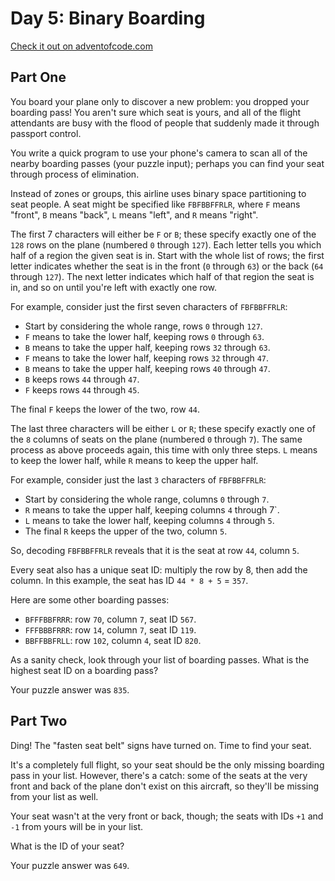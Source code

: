 # Day 5: Binary Boarding

[Check it out on adventofcode.com](https://adventofcode.com/2020/day/5)


## Part One

You board your plane only to discover a new problem: you dropped your boarding pass! You aren't sure which seat is yours, and all of the flight attendants are busy with the flood of people that suddenly made it through passport control.

You write a quick program to use your phone's camera to scan all of the nearby boarding passes (your puzzle input); perhaps you can find your seat through process of elimination.

Instead of zones or groups, this airline uses binary space partitioning to seat people. A seat might be specified like `FBFBBFFRLR`, where `F` means "front", `B` means "back", `L` means "left", and `R` means "right".

The first 7 characters will either be `F` or `B`; these specify exactly one of the `128` rows on the plane (numbered `0` through `127`). Each letter tells you which half of a region the given seat is in. Start with the whole list of rows; the first letter indicates whether the seat is in the front (`0` through `63`) or the back (`64` through `127`). The next letter indicates which half of that region the seat is in, and so on until you're left with exactly one row.

For example, consider just the first seven characters of `FBFBBFFRLR`:

- Start by considering the whole range, rows `0` through `127`.
- `F` means to take the lower half, keeping rows `0` through `63`.
- `B` means to take the upper half, keeping rows `32` through `63`.
- `F` means to take the lower half, keeping rows `32` through `47`.
- `B` means to take the upper half, keeping rows `40` through `47`.
- `B` keeps rows `44` through `47`.
- `F` keeps rows `44` through `45`.

The final `F` keeps the lower of the two, row `44`.

The last three characters will be either `L` or `R`; these specify exactly one of the `8` columns of seats on the plane (numbered `0` through `7`). The same process as above proceeds again, this time with only three steps. `L` means to keep the lower half, while `R` means to keep the upper half.

For example, consider just the last `3` characters of `FBFBBFFRLR`:

- Start by considering the whole range, columns `0` through `7`.
- `R` means to take the upper half, keeping columns `4` through 7`.
- `L` means to take the lower half, keeping columns `4` through `5`.
- The final `R` keeps the upper of the two, column `5`.

So, decoding `FBFBBFFRLR` reveals that it is the seat at row `44`, column `5`.

Every seat also has a unique seat ID: multiply the row by 8, then add the column. In this example, the seat has ID `44 * 8 + 5` = `357`.

Here are some other boarding passes:

- `BFFFBBFRRR`: row `70`, column `7`, seat ID `567`.
- `FFFBBBFRRR`: row `14`, column `7`, seat ID `119`.
- `BBFFBBFRLL`: row `102`, column `4`, seat ID `820`.

As a sanity check, look through your list of boarding passes. What is the highest seat ID on a boarding pass?

Your puzzle answer was `835`.

## Part Two

Ding! The "fasten seat belt" signs have turned on. Time to find your seat.

It's a completely full flight, so your seat should be the only missing boarding pass in your list. However, there's a catch: some of the seats at the very front and back of the plane don't exist on this aircraft, so they'll be missing from your list as well.

Your seat wasn't at the very front or back, though; the seats with IDs `+1` and `-1` from yours will be in your list.

What is the ID of your seat?

Your puzzle answer was `649`.
